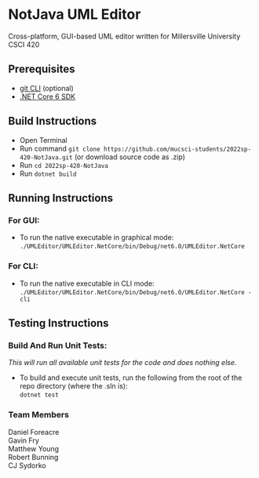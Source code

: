 # NotJava UML Editor

Cross-platform, GUI-based UML editor written for Millersville University CSCI 420

## Prerequisites
- [git CLI](https://git-scm.com/book/en/v2/Getting-Started-Installing-Git) (optional)
- [.NET Core 6 SDK](https://dotnet.microsoft.com/en-us/download)

## Build Instructions
- Open Terminal
- Run command ``git clone https://github.com/mucsci-students/2022sp-420-NotJava.git`` (or download source code as .zip)
- Run ``cd 2022sp-420-NotJava``
- Run ``dotnet build``

## Running Instructions
### For GUI:
- To run the native executable in graphical mode: ``./UMLEditor/UMLEditor.NetCore/bin/Debug/net6.0/UMLEditor.NetCore``
### For CLI:
- To run the native executable in CLI mode: <br />``./UMLEditor/UMLEditor.NetCore/bin/Debug/net6.0/UMLEditor.NetCore -cli``


## Testing Instructions
### Build And Run Unit Tests:
_This will run all available unit tests for the code and does nothing else._
- To build and execute unit tests, run the following from the root of the repo directory (where the .sln is): <br />``dotnet test``

### Team Members

Daniel Foreacre<br />
Gavin Fry<br />
Matthew Young<br />
Robert Bunning<br />
CJ Sydorko
